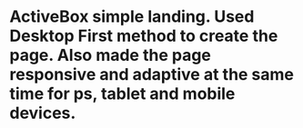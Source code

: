 # ActiveBox simple landing. Used Desktop First method to create the page. Also made the page responsive and adaptive at the same time for ps, tablet and mobile devices.
